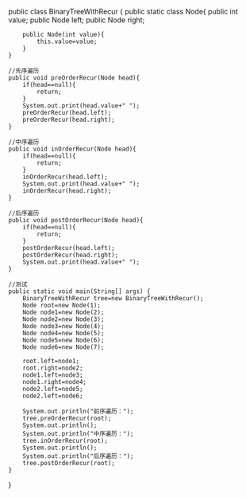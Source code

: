 public class BinaryTreeWithRecur {
    public static class Node{
        public int value;
        public Node left;
        public Node right;

        public Node(int value){
            this.value=value;
        }
    }

    //先序遍历
    public void preOrderRecur(Node head){
        if(head==null){
            return;
        }
        System.out.print(head.value+" ");
        preOrderRecur(head.left);
        preOrderRecur(head.right);
    }

    //中序遍历
    public void inOrderRecur(Node head){
        if(head==null){
            return;
        }
        inOrderRecur(head.left);
        System.out.print(head.value+" ");
        inOrderRecur(head.right);
    }

    //后序遍历
    public void postOrderRecur(Node head){
        if(head==null){
            return;
        }
        postOrderRecur(head.left);
        postOrderRecur(head.right);
        System.out.print(head.value+" ");
    }

    //测试
    public static void main(String[] args) {
        BinaryTreeWithRecur tree=new BinaryTreeWithRecur();
        Node root=new Node(1);
        Node node1=new Node(2);
        Node node2=new Node(3);
        Node node3=new Node(4);
        Node node4=new Node(5);
        Node node5=new Node(6);
        Node node6=new Node(7);

        root.left=node1;
        root.right=node2;
        node1.left=node3;
        node1.right=node4;
        node2.left=node5;
        node2.left=node6;

        System.out.println("前序遍历：");
        tree.preOrderRecur(root);
        System.out.println();
        System.out.println("中序遍历：");
        tree.inOrderRecur(root);
        System.out.println();
        System.out.println("后序遍历：");
        tree.postOrderRecur(root);
    }
}
